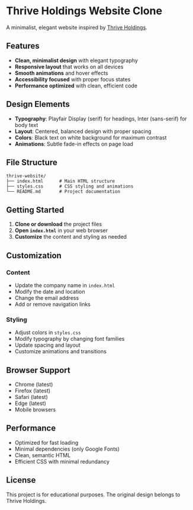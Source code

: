 # Thrive Holdings Website Clone

A minimalist, elegant website inspired by [Thrive Holdings](https://www.thriveholdings.com/).

## Features

- **Clean, minimalist design** with elegant typography
- **Responsive layout** that works on all devices
- **Smooth animations** and hover effects
- **Accessibility focused** with proper focus states
- **Performance optimized** with clean, efficient code

## Design Elements

- **Typography**: Playfair Display (serif) for headings, Inter (sans-serif) for body text
- **Layout**: Centered, balanced design with proper spacing
- **Colors**: Black text on white background for maximum contrast
- **Animations**: Subtle fade-in effects on page load

## File Structure

```
thrive-website/
├── index.html      # Main HTML structure
├── styles.css      # CSS styling and animations
└── README.md       # Project documentation
```

## Getting Started

1. **Clone or download** the project files
2. **Open `index.html`** in your web browser
3. **Customize** the content and styling as needed

## Customization

### Content
- Update the company name in `index.html`
- Modify the date and location
- Change the email address
- Add or remove navigation links

### Styling
- Adjust colors in `styles.css`
- Modify typography by changing font families
- Update spacing and layout
- Customize animations and transitions

## Browser Support

- Chrome (latest)
- Firefox (latest)
- Safari (latest)
- Edge (latest)
- Mobile browsers

## Performance

- Optimized for fast loading
- Minimal dependencies (only Google Fonts)
- Clean, semantic HTML
- Efficient CSS with minimal redundancy

## License

This project is for educational purposes. The original design belongs to Thrive Holdings.

